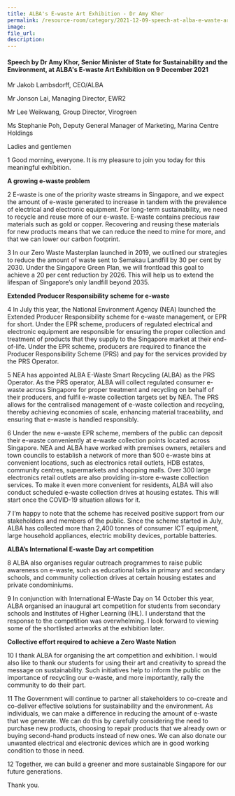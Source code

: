 ```yaml
---  
title: ALBA's E-waste Art Exhibition - Dr Amy Khor  
permalink: /resource-room/category/2021-12-09-speech-at-alba-e-waste-art-exhibition/  
image:  
file_url:  
description:  
---  
```


#### Speech by Dr Amy Khor, Senior Minister of State for Sustainability and the Environment, at ALBA's E-waste Art Exhibition on 9 December 2021

Mr Jakob Lambsdorff, CEO/ALBA

Mr Jonson Lai, Managing Director, EWR2

Mr Lee Weikwang, Group Director, Virogreen

Ms Stephanie Poh, Deputy General Manager of Marketing, Marina Centre Holdings

Ladies and gentlemen

1 Good morning, everyone. It is my pleasure to join you today for this meaningful exhibition. 

**A growing e-waste problem**

2 E-waste is one of the priority waste streams in Singapore, and we expect the amount of e-waste generated to increase in tandem with the prevalence of electrical and electronic equipment. For long-term sustainability, we need to recycle and reuse more of our e-waste. E-waste contains precious raw materials such as gold or copper. Recovering and reusing these materials for new products means that we can reduce the need to mine for more, and that we can lower our carbon footprint. 

3 In our Zero Waste Masterplan launched in 2019, we outlined our strategies to reduce the amount of waste sent to Semakau Landfill by 30 per cent by 2030. Under the Singapore Green Plan, we will frontload this goal to achieve a 20 per cent reduction by 2026. This will help us to extend the lifespan of Singapore’s only landfill beyond 2035.

**Extended Producer Responsibility scheme for e-waste**

4 In July this year, the National Environment Agency (NEA) launched the Extended Producer Responsibility scheme for e-waste management, or EPR for short. Under the EPR scheme, producers of regulated electrical and electronic equipment are responsible for ensuring the proper collection and treatment of products that they supply to the Singapore market at their end-of-life. Under the EPR scheme, producers are required to finance the Producer Responsibility Scheme (PRS) and pay for the services provided by the PRS Operator.

5 NEA has appointed ALBA E-Waste Smart Recycling (ALBA) as the PRS Operator. As the PRS operator, ALBA will collect regulated consumer e-waste across Singapore for proper treatment and recycling on behalf of their producers, and fulfil e-waste collection targets set by NEA. The PRS allows for the centralised management of e-waste collection and recycling, thereby achieving economies of scale, enhancing material traceability, and ensuring that e-waste is handled responsibly.

6 Under the new e-waste EPR scheme, members of the public can deposit their e-waste conveniently at e-waste collection points located across Singapore. NEA and ALBA have worked with premises owners, retailers and town councils to establish a network of more than 500 e-waste bins at convenient locations, such as electronics retail outlets, HDB estates, community centres, supermarkets and shopping malls. Over 300 large electronics retail outlets are also providing in-store e-waste collection services. To make it even more convenient for residents, ALBA will also conduct scheduled e-waste collection drives at housing estates. This will start once the COVID-19 situation allows for it.

7 I’m happy to note that the scheme has received positive support from our stakeholders and members of the public. Since the scheme started in July, ALBA has collected more than 2,400 tonnes of consumer ICT equipment, large household appliances, electric mobility devices, portable batteries. 

**ALBA’s International E-waste Day art competition**

8 ALBA also organises regular outreach programmes to raise public awareness on e-waste, such as educational talks in primary and secondary schools, and community collection drives at certain housing estates and private condominiums. 

9 In conjunction with International E-Waste Day on 14 October this year, ALBA organised an inaugural art competition for students from secondary schools and Institutes of Higher Learning (IHL). I understand that the response to the competition was overwhelming. I look forward to viewing some of the shortlisted artworks at the exhibition later.

**Collective effort required to achieve a Zero Waste Nation**

10 I thank ALBA for organising the art competition and exhibition. I would also like to thank our students for using their art and creativity to spread the message on sustainability. Such initiatives help to inform the public on the importance of recycling our e-waste, and more importantly, rally the community to do their part.

11 The Government will continue to partner all stakeholders to co-create and co-deliver effective solutions for sustainability and the environment. As individuals, we can make a difference in reducing the amount of e-waste that we generate. We can do this by carefully considering the need to purchase new products, choosing to repair products that we already own or buying second-hand products instead of new ones. We can also donate our unwanted electrical and electronic devices which are in good working condition to those in need.

12 Together, we can build a greener and more sustainable Singapore for our future generations. 

Thank you. 
